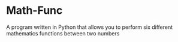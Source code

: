 # Math-Func
A program written in Python that allows you to perform six different mathematics functions between two numbers
